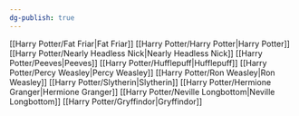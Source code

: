 ```yaml
---
dg-publish: true
---
```

[[Harry Potter/Fat Friar\|Fat Friar]]
[[Harry Potter/Harry Potter\|Harry Potter]]
[[Harry Potter/Nearly Headless Nick\|Nearly Headless Nick]]
[[Harry Potter/Peeves\|Peeves]]
[[Harry Potter/Hufflepuff\|Hufflepuff]]
[[Harry Potter/Percy Weasley\|Percy Weasley]]
[[Harry Potter/Ron Weasley\|Ron Weasley]]
[[Harry Potter/Slytherin\|Slytherin]]
[[Harry Potter/Hermione Granger\|Hermione Granger]]
[[Harry Potter/Neville Longbottom\|Neville Longbottom]]
[[Harry Potter/Gryffindor\|Gryffindor]]
